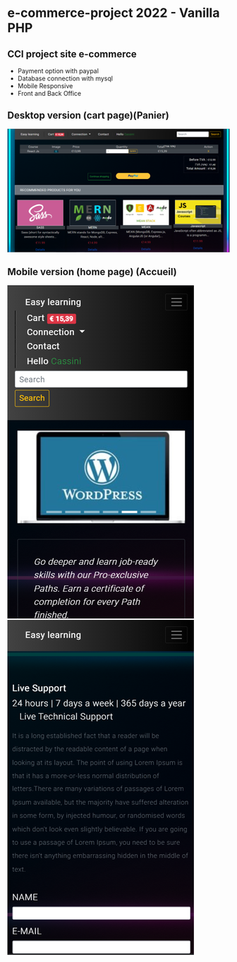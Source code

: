 # e-commerce-project 2022 - Vanilla PHP
## CCI project site e-commerce 
<ul>
<li>Payment option with paypal </li>
<li>Database connection with mysql</li>
<li>Mobile Responsive</li>
<li>Front and Back Office</li>
</ul>

## Desktop version (cart page)(Panier)
![alt text](https://github.com/tenzind12/e-commerce-project/blob/master/img/Screenshot.png?raw=true)

## Mobile version (home page) (Accueil)
![alt text](https://github.com/tenzind12/e-commerce-project/blob/master/img/mobile.png?raw=true)
&nbsp;&nbsp;&nbsp;&nbsp;
![alt text](https://github.com/tenzind12/e-commerce-project/blob/master/img/mobile1.png?raw=true)

